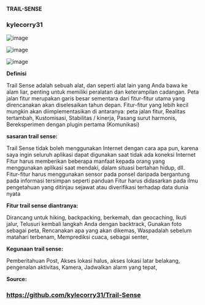 **TRAIL-SENSE**
### kylecorry31 
![image](https://github.com/user-attachments/assets/6d1cc7a5-39b5-41c2-b1a9-efcf5956f771)


![image](https://github.com/user-attachments/assets/44884327-9f1e-4324-bfd9-511b6b009a28)


![image](https://github.com/user-attachments/assets/345057a2-adf6-417c-b087-3a690150ee6b)



**Definisi**

Trail Sense adalah sebuah alat, dan seperti alat lain yang Anda bawa ke alam liar, penting untuk memiliki peralatan dan keterampilan cadangan.
Peta jalan fitur merupakan garis besar sementara dari fitur-fitur utama yang direncanakan akan diselesaikan tahun depan. Fitur-fitur yang lebih kecil mungkin akan diimplementasikan di antaranya:
peta jalan fitur,
Realitas tertambah,
Kustomisasi,
Stabilitas / kinerja,
Pasang surut harmonis,
Bereksperimen dengan plugin pertama (Komunikasi)


**sasaran trail sense:**

Trail Sense tidak boleh menggunakan Internet dengan cara apa pun, karena saya ingin seluruh aplikasi dapat digunakan saat tidak ada koneksi Internet
Fitur harus memberikan beberapa manfaat kepada orang yang menggunakan aplikasi saat mendaki, dalam situasi bertahan hidup, dll.
Fitur-fitur harus menggunakan sensor pada ponsel daripada bergantung pada informasi tersimpan seperti panduan
Fitur harus didasarkan pada ilmu pengetahuan yang ditinjau sejawat atau diverifikasi terhadap data dunia nyata



**Fitur trail sense diantranya:**

Dirancang untuk hiking, backpacking, berkemah, dan geocaching,
Ikuti jalur,
Telusuri kembali langkah Anda dengan backtrack,
Gunakan foto sebagai peta,
Rencanakan apa yang akan dikemas,
Waspadalah sebelum matahari terbenam,
Memprediksi cuaca,
sebagai senter,



**Kegunaan trail sense:**

Pemberitahuan Post,
Akses lokasi halus,
akses lokasi latar belakang,
pengenalan aktivitas,
Kamera,
Jadwalkan alarm yang tepat,


**Source:**
### https://github.com/kylecorry31/Trail-Sense

